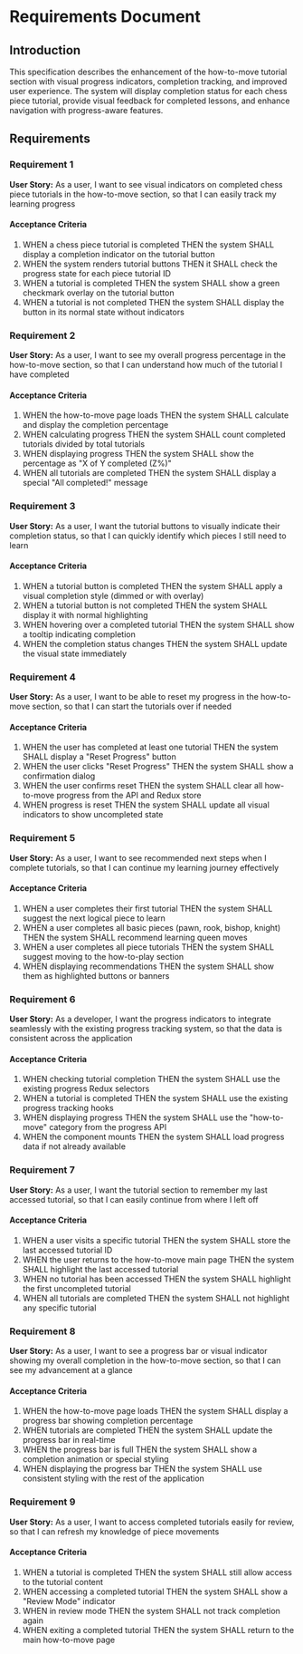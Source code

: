 # Requirements Document

## Introduction

This specification describes the enhancement of the how-to-move tutorial section with visual progress indicators, completion tracking, and improved user experience. The system will display completion status for each chess piece tutorial, provide visual feedback for completed lessons, and enhance navigation with progress-aware features.

## Requirements

### Requirement 1

**User Story:** As a user, I want to see visual indicators on completed chess piece tutorials in the how-to-move section, so that I can easily track my learning progress

#### Acceptance Criteria

1. WHEN a chess piece tutorial is completed THEN the system SHALL display a completion indicator on the tutorial button
2. WHEN the system renders tutorial buttons THEN it SHALL check the progress state for each piece tutorial ID
3. WHEN a tutorial is completed THEN the system SHALL show a green checkmark overlay on the tutorial button
4. WHEN a tutorial is not completed THEN the system SHALL display the button in its normal state without indicators

### Requirement 2

**User Story:** As a user, I want to see my overall progress percentage in the how-to-move section, so that I can understand how much of the tutorial I have completed

#### Acceptance Criteria

1. WHEN the how-to-move page loads THEN the system SHALL calculate and display the completion percentage
2. WHEN calculating progress THEN the system SHALL count completed tutorials divided by total tutorials
3. WHEN displaying progress THEN the system SHALL show the percentage as "X of Y completed (Z%)"
4. WHEN all tutorials are completed THEN the system SHALL display a special "All completed!" message

### Requirement 3

**User Story:** As a user, I want the tutorial buttons to visually indicate their completion status, so that I can quickly identify which pieces I still need to learn

#### Acceptance Criteria

1. WHEN a tutorial button is completed THEN the system SHALL apply a visual completion style (dimmed or with overlay)
2. WHEN a tutorial button is not completed THEN the system SHALL display it with normal highlighting
3. WHEN hovering over a completed tutorial THEN the system SHALL show a tooltip indicating completion
4. WHEN the completion status changes THEN the system SHALL update the visual state immediately

### Requirement 4

**User Story:** As a user, I want to be able to reset my progress in the how-to-move section, so that I can start the tutorials over if needed

#### Acceptance Criteria

1. WHEN the user has completed at least one tutorial THEN the system SHALL display a "Reset Progress" button
2. WHEN the user clicks "Reset Progress" THEN the system SHALL show a confirmation dialog
3. WHEN the user confirms reset THEN the system SHALL clear all how-to-move progress from the API and Redux store
4. WHEN progress is reset THEN the system SHALL update all visual indicators to show uncompleted state

### Requirement 5

**User Story:** As a user, I want to see recommended next steps when I complete tutorials, so that I can continue my learning journey effectively

#### Acceptance Criteria

1. WHEN a user completes their first tutorial THEN the system SHALL suggest the next logical piece to learn
2. WHEN a user completes all basic pieces (pawn, rook, bishop, knight) THEN the system SHALL recommend learning queen moves
3. WHEN a user completes all piece tutorials THEN the system SHALL suggest moving to the how-to-play section
4. WHEN displaying recommendations THEN the system SHALL show them as highlighted buttons or banners

### Requirement 6

**User Story:** As a developer, I want the progress indicators to integrate seamlessly with the existing progress tracking system, so that the data is consistent across the application

#### Acceptance Criteria

1. WHEN checking tutorial completion THEN the system SHALL use the existing progress Redux selectors
2. WHEN a tutorial is completed THEN the system SHALL use the existing progress tracking hooks
3. WHEN displaying progress THEN the system SHALL use the "how-to-move" category from the progress API
4. WHEN the component mounts THEN the system SHALL load progress data if not already available

### Requirement 7

**User Story:** As a user, I want the tutorial section to remember my last accessed tutorial, so that I can easily continue from where I left off

#### Acceptance Criteria

1. WHEN a user visits a specific tutorial THEN the system SHALL store the last accessed tutorial ID
2. WHEN the user returns to the how-to-move main page THEN the system SHALL highlight the last accessed tutorial
3. WHEN no tutorial has been accessed THEN the system SHALL highlight the first uncompleted tutorial
4. WHEN all tutorials are completed THEN the system SHALL not highlight any specific tutorial

### Requirement 8

**User Story:** As a user, I want to see a progress bar or visual indicator showing my overall completion in the how-to-move section, so that I can see my advancement at a glance

#### Acceptance Criteria

1. WHEN the how-to-move page loads THEN the system SHALL display a progress bar showing completion percentage
2. WHEN tutorials are completed THEN the system SHALL update the progress bar in real-time
3. WHEN the progress bar is full THEN the system SHALL show a completion animation or special styling
4. WHEN displaying the progress bar THEN the system SHALL use consistent styling with the rest of the application

### Requirement 9

**User Story:** As a user, I want to access completed tutorials easily for review, so that I can refresh my knowledge of piece movements

#### Acceptance Criteria

1. WHEN a tutorial is completed THEN the system SHALL still allow access to the tutorial content
2. WHEN accessing a completed tutorial THEN the system SHALL show a "Review Mode" indicator
3. WHEN in review mode THEN the system SHALL not track completion again
4. WHEN exiting a completed tutorial THEN the system SHALL return to the main how-to-move page
